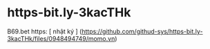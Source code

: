 # https-bit.ly-3kacTHk
B69.bet
https: [ nhật ký ]
(https://github.com/githud-sys/https-bit.ly-3kacTHk/files/0948494749/momo.vn)
